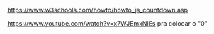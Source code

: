 https://www.w3schools.com/howto/howto_js_countdown.asp 

https://www.youtube.com/watch?v=x7WJEmxNlEs pra colocar o "0"
